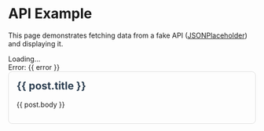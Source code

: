 # API Example

<script setup>
import { ref, onMounted } from 'vue'

const posts = ref([])
const loading = ref(true)
const error = ref(null)

onMounted(async () => {
  try {
    const response = await fetch('https://jsonplaceholder.typicode.com/posts?_limit=5')
    posts.value = await response.json()
    console.log(posts.value)
  } catch (e) {
    error.value = e.message
  } finally {
    loading.value = false
  }
})
</script>

This page demonstrates fetching data from a fake API ([JSONPlaceholder](https://jsonplaceholder.typicode.com/)) and displaying it.

<div v-if="loading">Loading...</div>
<div v-else-if="error">Error: {{ error }}</div>
<div v-else>
  <div v-for="post in posts" :key="post.id" class="post">
    <h2>{{ post.title }}</h2>
    <p>{{ post.body }}</p>
  </div>
</div>

<style scoped>
.post {
  border: 1px solid #ddd;
  border-radius: 8px;
  padding: 16px;
  margin-bottom: 16px;
}

.post h2 {
  margin-top: 0;
  color: #2c3e50;
}
</style>